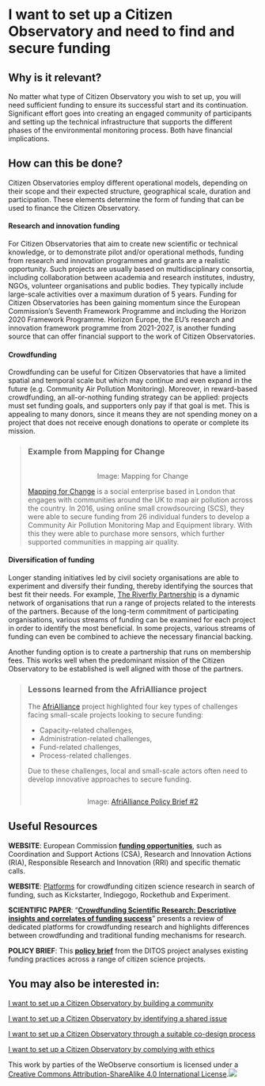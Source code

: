# I want to set up a Citizen Observatory and need to find and secure funding

## Why is it relevant?

No matter what type of Citizen Observatory you wish to set up, you will need sufficient funding to ensure its successful start and its continuation. Significant effort goes into creating an engaged community of participants and setting up the technical infrastructure that supports the different phases of the environmental monitoring process. Both have financial implications.

## How can this be done?

Citizen Observatories employ different operational models, depending on their scope and their expected structure, geographical scale, duration and participation. These elements determine the form of funding that can be used to finance the Citizen Observatory.

#### **Research and innovation funding**

For Citizen Observatories that aim to create new scientific or technical knowledge, or to demonstrate pilot and/or operational methods, funding from research and innovation programmes and grants are a realistic opportunity. Such projects are usually based on multidisciplinary consortia, including collaboration between academia and research institutes, industry, NGOs, volunteer organisations and public bodies. They typically include large-scale activities over a maximum duration of 5 years. Funding for Citizen Observatories has been gaining momentum since the European Commission’s Seventh Framework Programme and including the Horizon 2020 Framework Programme. Horizon Europe, the EU’s research and innovation framework programme from 2021-2027, is another funding source that can offer financial support to the work of Citizen Observatories.

#### **Crowdfunding**

Crowdfunding can be useful for Citizen Observatories that have a limited spatial and temporal scale but which may continue and even expand in the future (e.g. Community Air Pollution Monitoring). Moreover, in reward-based crowdfunding, an all-or-nothing funding strategy can be applied: projects must set funding goals, and supporters only pay if that goal is met. This is appealing to many donors, since it means they are not spending money on a project that does not receive enough donations to operate or complete its mission.

> ### Example from Mapping for Change
>
> <p align="center"><img src="https://www.weobserve.eu/wp-content/uploads/2021/03/Mapping-1024x359.png" alt="" data-size="original"></p>
>
> <p align="center">Image: Mapping for Change</p>
>
> [Mapping for Change](https://mappingforchange.org.uk/) is a social enterprise based in London that engages with communities around the UK to map air pollution across the country. In 2016, using online small crowdsourcing (SCS), they were able to secure funding from 26 individual funders to develop a Community Air Pollution Monitoring Map and Equipment library. With this they were able to purchase more sensors, which further supported communities in mapping air quality.

#### **Diversification of funding**

Longer standing initiatives led by civil society organisations are able to experiment and diversify their funding, thereby identifying the sources that best fit their needs. For example, [The Riverfly Partnership](https://www.riverflies.org/) is a dynamic network of organisations that run a range of projects related to the interests of the partners. Because of the long-term commitment of participating organisations, various streams of funding can be examined for each project in order to identify the most beneficial. In some projects, various streams of funding can even be combined to achieve the necessary financial backing.

Another funding option is to create a partnership that runs on membership fees. This works well when the predominant mission of the Citizen Observatory to be established is well aligned with those of the partners.

> ### Lessons learned from the AfriAlliance project
>
> The [AfriAlliance](https://afrialliance.org/) project highlighted four key types of challenges facing small-scale projects looking to secure funding:
>
> * Capacity-related challenges,
> * Administration-related challenges,
> * Fund-related challenges,
> * Process-related challenges.
>
> Due to these challenges, local and small-scale actors often need to develop innovative approaches to secure funding.
>
> <p align="center"><img src="https://www.weobserve.eu/wp-content/uploads/2021/03/AA-Funding-Challenges.png" alt="" data-size="original"></p>
>
> <p align="center">Image: <a href="https://afrialliance.org/files/downloads/2019-04/AfriAlliance_PolicyBrief%232.pdf">AfriAlliance Policy Brief #2</a></p>

## Useful Resources

**WEBSITE**: European Commission [**funding opportunities**](https://ec.europa.eu/info/funding-tenders/funding-opportunities_en), such as Coordination and Support Actions (CSA), Research and Innovation Actions (RIA), Responsible Research and Innovation (RRI) and specific thematic calls.

**WEBSITE**: [Platforms](https://wiatri.net/cbm/resources/img/Crowdfunding.pdf) for crowdfunding citizen science research in search of funding, such as Kickstarter, Indiegogo, Rockethub and Experiment.

**SCIENTIFIC PAPER**: “[**Crowdfunding Scientific Research: Descriptive insights and correlates of funding success**](https://www.researchgate.net/publication/330148816_Crowdfunding_scientific_research_Descriptive_insights_and_correlates_of_funding_success)” presents a review of dedicated platforms for crowdfunding research and highlights differences between crowdfunding and traditional funding mechanisms for research.

**POLICY BRIEF**: This [**policy brief**](https://www.weobserve.eu/wp-content/uploads/2019/10/Making-Citizen-Science-Work-%E2%80%93-Innovation-mnagement-for-citizen-science.pdf) from the DITOS project analyses existing funding practices across a range of citizen science projects.

## You may also be interested in:

[I want to set up a Citizen Observatory by building a community](https://books.fablabbcn.org/creating-successful-and-sustainable-cos-toolkit/~/revisions/XBH8lBFms3sJN5szdSlo/creating-and-running-a-citizen-observatory/i-want-to-set-up-a-citizen-observatory-by-building-community)

[I want to set up a Citizen Observatory by identifying a shared issue](https://books.fablabbcn.org/creating-successful-and-sustainable-cos-toolkit/~/revisions/XBH8lBFms3sJN5szdSlo/creating-and-running-a-citizen-observatory/i-want-to-set-up-a-citizen-observatory-by-identifying-a-shared-issue)

[I want to set up a Citizen Observatory through a suitable co-design process](https://books.fablabbcn.org/creating-successful-and-sustainable-cos-toolkit/~/revisions/XBH8lBFms3sJN5szdSlo/creating-and-running-a-citizen-observatory/i-want-to-set-up-a-citizen-observatory-through-a-suitable-co-design-process)

[I want to set up a Citizen Observatory by complying with ethics](https://books.fablabbcn.org/creating-successful-and-sustainable-cos-toolkit/~/revisions/XBH8lBFms3sJN5szdSlo/creating-and-running-a-citizen-observatory/i-want-to-set-up-a-citizen-observatory-and-comply-with-ethics)



This work by parties of the WeObserve consortium is licensed under a [Creative Commons Attribution-ShareAlike 4.0 International License](https://creativecommons.org/licenses/by-sa/2.0/).![](https://www.weobserve.eu/wp-content/uploads/2021/03/CC.png)
